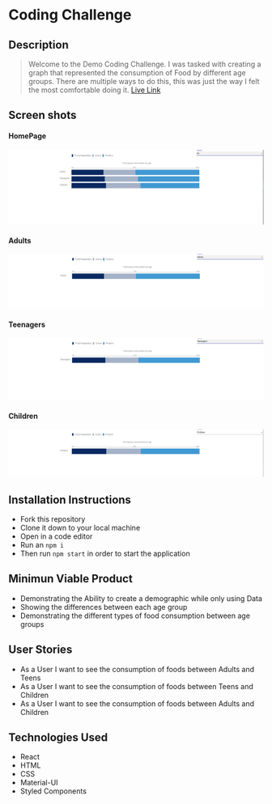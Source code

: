 # Coding Challenge 

## Description

> Welcome to the Demo Coding Challenge. I was tasked with creating a graph that represented the consumption of Food by different age groups. There are multiple ways to do this, this was just the way I felt the most comfortable doing it.
[Live Link]((https://lovely-strudel-8a044e.netlify.app/))


## Screen shots
#### HomePage
![HomePage](./public/images/Main.png)

#### Adults
![Adults](./public/images/Adults.png)

#### Teenagers
![Teenagers](./public/images/Teens.png)

#### Children
![Children](./public/images/Children.png)

## Installation Instructions
* Fork this repository
* Clone it down to your local machine
* Open in a code editor
* Run an ```npm i```
* Then run ```npm start``` in order to start the application


## Minimun Viable Product
* Demonstrating the Ability to create a demographic while only using Data
* Showing the differences between each age group
* Demonstrating the different types of food consumption between age groups

## User Stories
- As a User I want to see the consumption of foods between Adults and Teens
- As a User I want to see the consumption of foods between Teens and Children
- As a User I want to see the consumption of foods between Adults and Children


## Technologies Used
* React
* HTML
* CSS
* Material-UI
* Styled Components


